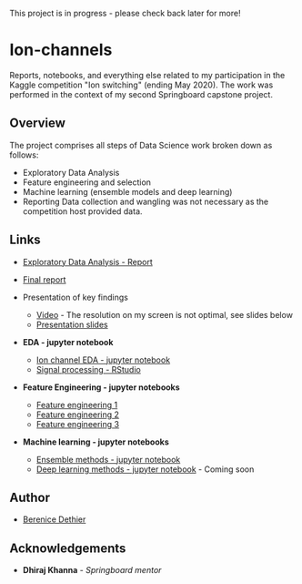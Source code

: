 This project is in progress - please check back later for more!

# Ion-channels
Reports, notebooks, and everything else related to my participation in the Kaggle competition "Ion switching" (ending May 2020).
The work was performed in the context of my second Springboard capstone project.

## Overview

The project comprises all steps of Data Science work broken down as follows:
* Exploratory Data Analysis
* Feature engineering and selection
* Machine learning (ensemble models and deep learning)
* Reporting
Data collection and wangling was not necessary as the competition host provided data.

## Links

* [Exploratory Data Analysis - Report](https://github.com/bd3thier/Ion-channels/blob/master/Ion%20channel%20project%20-%20EDA%20Report.pdf)
* [Final report](https://github.com/bd3thier/Ion-channels/blob/master/Ion%20channel%20project%20-%20Final%20Report.pdf) 
* Presentation of key findings
  * [Video](https://youtu.be/q1pkuFcjp98) - The resolution on my screen is not optimal, see slides below
  * [Presentation slides](https://prezi.com/hyo_5ovr6nyl/)

* **EDA - jupyter notebook**
  *  [Ion channel EDA - jupyter notebook](https://github.com/bd3thier/Ion-channels/blob/master/notebooks/Ion%20channel%20-%20data%20wrangling%20and%20EDA.ipynb) 
  *  [Signal processing - RStudio](https://github.com/bd3thier/Ion-channels/blob/master/notebooks/Kalman-filter_testHQ_forGH.md)
  
* **Feature Engineering - jupyter notebooks**
  * [Feature engineering 1](https://github.com/bd3thier/Ion-channels/blob/master/notebooks/Ion%20channel%20-%20Feature%20Engineering%201.ipynb)
  * [Feature engineering 2](https://github.com/bd3thier/Ion-channels/blob/master/notebooks/Ion%20channel%20-%20Feature%20Engineering%202.ipynb)
  * [Feature engineering 3](https://github.com/bd3thier/Ion-channels/blob/master/notebooks/Ion%20channel%20-%20Feature%20Engineering%203.ipynb)


* **Machine learning - jupyter notebooks**
  *  [Ensemble methods - jupyter notebook](https://github.com/bd3thier/Ion-channels/blob/master/notebooks/Ion%20channel%20-%20Catboost%20key%20models.ipynb)
  *  [Deep learning methods - jupyter notebook]() - Coming soon 

## Author

* [Berenice Dethier](https://www.linkedin.com/in/berenice-dethier/)

## Acknowledgements

* **Dhiraj Khanna** - *Springboard mentor* 

